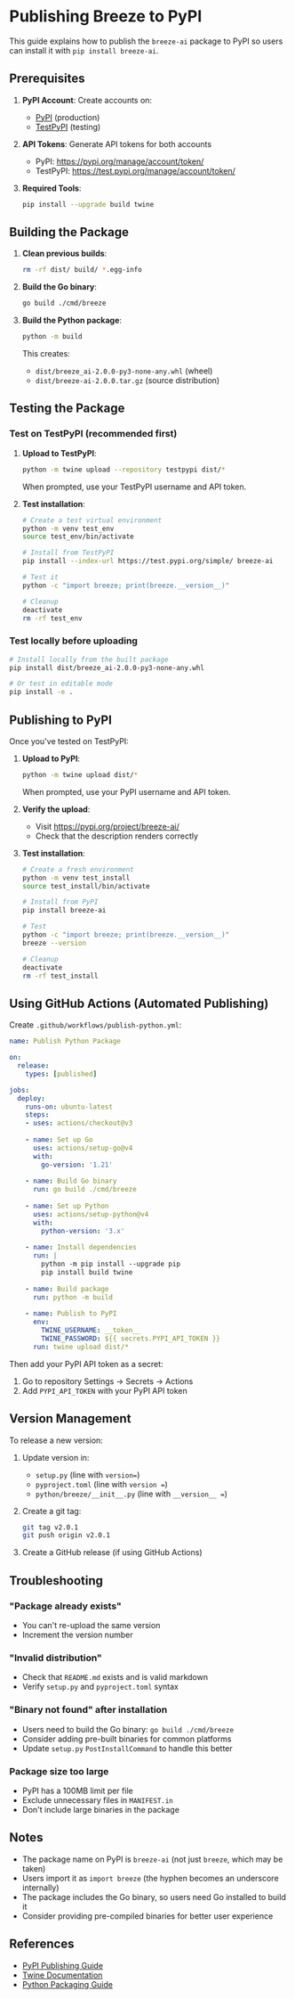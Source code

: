 # Publishing Breeze to PyPI

This guide explains how to publish the `breeze-ai` package to PyPI so users can install it with `pip install breeze-ai`.

## Prerequisites

1. **PyPI Account**: Create accounts on:
   - [PyPI](https://pypi.org/account/register/) (production)
   - [TestPyPI](https://test.pypi.org/account/register/) (testing)

2. **API Tokens**: Generate API tokens for both accounts
   - PyPI: https://pypi.org/manage/account/token/
   - TestPyPI: https://test.pypi.org/manage/account/token/

3. **Required Tools**:
   ```bash
   pip install --upgrade build twine
   ```

## Building the Package

1. **Clean previous builds**:
   ```bash
   rm -rf dist/ build/ *.egg-info
   ```

2. **Build the Go binary**:
   ```bash
   go build ./cmd/breeze
   ```

3. **Build the Python package**:
   ```bash
   python -m build
   ```
   
   This creates:
   - `dist/breeze_ai-2.0.0-py3-none-any.whl` (wheel)
   - `dist/breeze-ai-2.0.0.tar.gz` (source distribution)

## Testing the Package

### Test on TestPyPI (recommended first)

1. **Upload to TestPyPI**:
   ```bash
   python -m twine upload --repository testpypi dist/*
   ```
   
   When prompted, use your TestPyPI username and API token.

2. **Test installation**:
   ```bash
   # Create a test virtual environment
   python -m venv test_env
   source test_env/bin/activate
   
   # Install from TestPyPI
   pip install --index-url https://test.pypi.org/simple/ breeze-ai
   
   # Test it
   python -c "import breeze; print(breeze.__version__)"
   
   # Cleanup
   deactivate
   rm -rf test_env
   ```

### Test locally before uploading

```bash
# Install locally from the built package
pip install dist/breeze_ai-2.0.0-py3-none-any.whl

# Or test in editable mode
pip install -e .
```

## Publishing to PyPI

Once you've tested on TestPyPI:

1. **Upload to PyPI**:
   ```bash
   python -m twine upload dist/*
   ```
   
   When prompted, use your PyPI username and API token.

2. **Verify the upload**:
   - Visit https://pypi.org/project/breeze-ai/
   - Check that the description renders correctly

3. **Test installation**:
   ```bash
   # Create a fresh environment
   python -m venv test_install
   source test_install/bin/activate
   
   # Install from PyPI
   pip install breeze-ai
   
   # Test
   python -c "import breeze; print(breeze.__version__)"
   breeze --version
   
   # Cleanup
   deactivate
   rm -rf test_install
   ```

## Using GitHub Actions (Automated Publishing)

Create `.github/workflows/publish-python.yml`:

```yaml
name: Publish Python Package

on:
  release:
    types: [published]

jobs:
  deploy:
    runs-on: ubuntu-latest
    steps:
    - uses: actions/checkout@v3
    
    - name: Set up Go
      uses: actions/setup-go@v4
      with:
        go-version: '1.21'
    
    - name: Build Go binary
      run: go build ./cmd/breeze
    
    - name: Set up Python
      uses: actions/setup-python@v4
      with:
        python-version: '3.x'
    
    - name: Install dependencies
      run: |
        python -m pip install --upgrade pip
        pip install build twine
    
    - name: Build package
      run: python -m build
    
    - name: Publish to PyPI
      env:
        TWINE_USERNAME: __token__
        TWINE_PASSWORD: ${{ secrets.PYPI_API_TOKEN }}
      run: twine upload dist/*
```

Then add your PyPI API token as a secret:
1. Go to repository Settings → Secrets → Actions
2. Add `PYPI_API_TOKEN` with your PyPI API token

## Version Management

To release a new version:

1. Update version in:
   - `setup.py` (line with `version=`)
   - `pyproject.toml` (line with `version =`)
   - `python/breeze/__init__.py` (line with `__version__ =`)

2. Create a git tag:
   ```bash
   git tag v2.0.1
   git push origin v2.0.1
   ```

3. Create a GitHub release (if using GitHub Actions)

## Troubleshooting

### "Package already exists"
- You can't re-upload the same version
- Increment the version number

### "Invalid distribution"
- Check that `README.md` exists and is valid markdown
- Verify `setup.py` and `pyproject.toml` syntax

### "Binary not found" after installation
- Users need to build the Go binary: `go build ./cmd/breeze`
- Consider adding pre-built binaries for common platforms
- Update `setup.py` `PostInstallCommand` to handle this better

### Package size too large
- PyPI has a 100MB limit per file
- Exclude unnecessary files in `MANIFEST.in`
- Don't include large binaries in the package

## Notes

- The package name on PyPI is `breeze-ai` (not just `breeze`, which may be taken)
- Users import it as `import breeze` (the hyphen becomes an underscore internally)
- The package includes the Go binary, so users need Go installed to build it
- Consider providing pre-compiled binaries for better user experience

## References

- [PyPI Publishing Guide](https://packaging.python.org/tutorials/packaging-projects/)
- [Twine Documentation](https://twine.readthedocs.io/)
- [Python Packaging Guide](https://packaging.python.org/)

